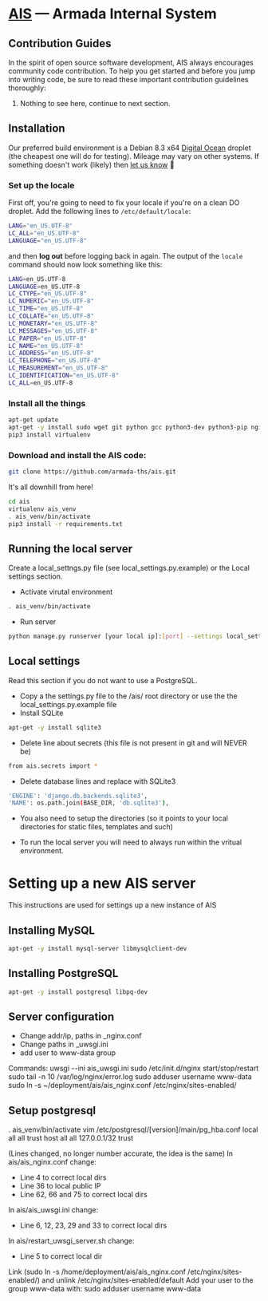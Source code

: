 [AIS](http://ais.armada.nu/) — Armada Internal System
==================================================

Contribution Guides
--------------------------------------

In the spirit of open source software development, AIS always encourages community code contribution. To help you get started and before you jump into writing code, be sure to read these important contribution guidelines thoroughly:

1. Nothing to see here, continue to next section.

Installation
-------------
Our preferred build environment is a Debian 8.3 x64 [Digital Ocean](https://www.digitalocean.com) droplet (the cheapest one will do for testing). Mileage may vary on other systems. If something doesn't work (likely) then [let us know](https://github.com/armada-ths/ais/issues/new) 🍻

### Set up the locale
First off, you're going to need to fix your locale if you're on a clean DO droplet. Add the following lines to `/etc/default/locale`:
```bash
LANG="en_US.UTF-8"
LC_ALL="en_US.UTF-8"
LANGUAGE="en_US.UTF-8"
```
and then **log out** before logging back in again. The output of the `locale` command should now look something like this:
```bash
LANG=en_US.UTF-8
LANGUAGE=en_US.UTF-8
LC_CTYPE="en_US.UTF-8"
LC_NUMERIC="en_US.UTF-8"
LC_TIME="en_US.UTF-8"
LC_COLLATE="en_US.UTF-8"
LC_MONETARY="en_US.UTF-8"
LC_MESSAGES="en_US.UTF-8"
LC_PAPER="en_US.UTF-8"
LC_NAME="en_US.UTF-8"
LC_ADDRESS="en_US.UTF-8"
LC_TELEPHONE="en_US.UTF-8"
LC_MEASUREMENT="en_US.UTF-8"
LC_IDENTIFICATION="en_US.UTF-8"
LC_ALL=en_US.UTF-8
```
### Install all the things
```bash
apt-get update
apt-get -y install sudo wget git python gcc python3-dev python3-pip nginx libpcre3 libpcre3-dev libpq-dev vim
pip3 install virtualenv
```

### Download and install the AIS code:
```bash
git clone https://github.com/armada-ths/ais.git
```
It's all downhill from here!
```bash
cd ais
virtualenv ais_venv
. ais_venv/bin/activate
pip3 install -r requirements.txt
```

Running the local server
------------------------
Create a local_settngs.py file (see local_settings.py.example) or the Local settings section.
- Activate virutal environment
```bash
. ais_venv/bin/activate
```
- Run server
```bash
python manage.py runserver [your local ip]:[port] --settings local_settings
```

Local settings
--------------
Read this section if you do not want to use a PostgreSQL.
- Copy a the settings.py file to the /ais/ root directory or use the the local_settings.py.example file
- Install SQLite
```bash
apt-get -y install sqlite3
```
- Delete line about secrets (this file is not present in git and will NEVER be)
```bash
from ais.secrets import *
```
- Delete database lines and replace with SQLite3
```bash
'ENGINE': 'django.db.backends.sqlite3',
'NAME': os.path.join(BASE_DIR, 'db.sqlite3'),
```
- You also need to setup the directories (so it points to your local directories for static files, templates and such)

- To run the local server you will need to always run within the vritual environment.

# Setting up a new AIS server
This instructions are used for settings up a new instance of AIS

Installing MySQL
------------------
```bash
apt-get -y install mysql-server libmysqlclient-dev
```
Installing PostgreSQL
--------------------
```bash
apt-get -y install postgresql libpq-dev
```

Server configuration
-------------------
- Change addr/ip, paths in _nginx.conf
- Change paths in _uwsgi.ini
- add user to www-data group

Commands:
uwsgi --ini ais_uwsgi.ini
sudo /etc/init.d/nginx start/stop/restart
sudo tail -n 10 /var/log/nginx/error.log
sudo adduser username www-data
sudo ln -s ~/deployment/ais/ais_nginx.conf /etc/nginx/sites-enabled/

Setup postgresql
----------------
. ais_venv/bin/activate
vim /etc/postgresql/[version]/main/pg_hba.conf
local all all trust
host all all 127.0.0.1/32 trust

(Lines changed, no longer number accurate, the idea is the same)
In ais/ais_nginx.conf change:
* Line 4 to correct local dirs
* Line 36 to local public IP
* Line 62, 66 and 75 to correct local dirs

In ais/ais_uwsgi.ini change:
* Line 6, 12, 23, 29 and 33  to correct local dirs

In ais/restart_uwsgi_server.sh change:
* Line 5 to correct local dir

Link (sudo ln -s /home/deployment/ais/ais_nginx.conf /etc/nginx/sites-enabled/) and unlink /etc/nginx/sites-enabled/default
Add your user to the group www-data with: sudo adduser username www-data


